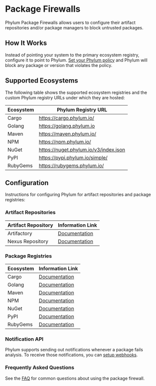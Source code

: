 # Package Firewalls

Phylum Package Firewalls allows users to configure their artifact
repositories and/or package managers to block untrusted packages.

## How It Works

Instead of pointing your system to the primary ecosystem registry, configure
it to point to Phylum. [Set your Phylum policy](../knowledge_base/policy.md) and
Phylum will block any package or version that violates the policy.

## Supported Ecosystems

The following table shows the supported ecosystem registries and the custom
Phylum registry URLs under which they are hosted:

| Ecosystem | Phylum Registry URL                     |
| --------- | --------------------------------------- |
| Cargo     | <https://cargo.phylum.io/>              |
| Golang    | <https://golang.phylum.io>              |
| Maven     | <https://maven.phylum.io/>              |
| NPM       | <https://npm.phylum.io/>                |
| NuGet     | <https://nuget.phylum.io/v3/index.json> |
| PyPI      | <https://pypi.phylum.io/simple/>        |
| RubyGems  | <https://rubygems.phylum.io/>           |

## Configuration

Instructions for configuring Phylum for artifact repositories and package
registries:

### Artifact Repositories

| Artifact Repository | Information Link |
| ------------------- | ---------------- |
| Artifactory | [Documentation][Artifactory] |
| Nexus Repository | [Documentation][Nexus] |

### Package Registries

| Ecosystem | Information Link          |
| --------- | ------------------------- |
| Cargo     | [Documentation][Cargo]    |
| Golang    | [Documentation][Golang]   |
| Maven     | [Documentation][Maven]    |
| NPM       | [Documentation][NPM]      |
| NuGet     | [Documentation][NuGet]    |
| PyPI      | [Documentation][PyPI]     |
| RubyGems  | [Documentation][RubyGems] |

### Notification API

Phylum supports sending out notifications whenever a package fails analysis. To
receive those notifications, you can [setup webhooks].

### Frequently Asked Questions

See the [FAQ] for common questions about using the package firewall.

[setup webhooks]: ./api.md#webhooks
[Artifactory]: ./artifactory.md
[Nexus]: ./nexus.md
[Cargo]: ./cargo.md
[Golang]: ./golang.md
[Maven]: ./maven.md
[NPM]: ./npm.md
[NuGet]: ./nuget.md
[PyPI]: ./pypi.md
[RubyGems]: ./rubygems.md
[FAQ]: ./faq.md
